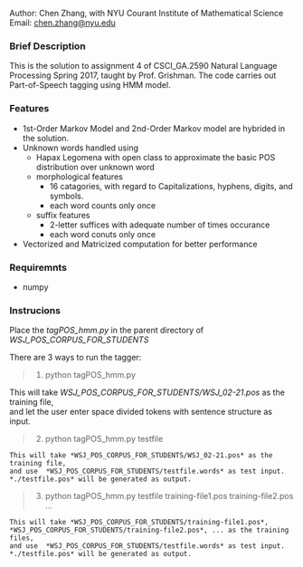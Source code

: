 Author: Chen Zhang, with NYU Courant Institute of Mathematical Science  
Email:  chen.zhang@nyu.edu

### Brief Description
This is the solution to assignment 4 of CSCI_GA.2590 Natural Language Processing Spring 2017, taught by Prof. Grishman. The code carries out Part-of-Speech tagging using HMM model. 

### Features
* 1st-Order Markov Model and 2nd-Order Markov model are hybrided in the solution. 
* Unknown words handled using
    - Hapax Legomena with open class to approximate the basic POS distribution over unknown word 
    - morphological features 
        - 16 catagories, with regard to Capitalizations, hyphens, digits, and symbols.
        - each word counts only once
    - suffix features 
        - 2-letter suffices with adequate number of times occurance 
        - each word conuts only once
* Vectorized and Matricized computation for better performance 

### Requiremnts
* numpy

### Instrucions
Place the *tagPOS_hmm.py* in the parent directory of *WSJ_POS_CORPUS_FOR_STUDENTS*  

There are 3 ways to run the tagger: 
> 
> 1. python tagPOS_hmm.py  
> 
   This will take *WSJ_POS_CORPUS_FOR_STUDENTS/WSJ_02-21.pos* as the training file,  
   and let the user enter space divided tokens with sentence structure as input.  
> 
> 2. python tagPOS_hmm.py testfile  
> 
    This will take *WSJ_POS_CORPUS_FOR_STUDENTS/WSJ_02-21.pos* as the training file,  
    and use  *WSJ_POS_CORPUS_FOR_STUDENTS/testfile.words* as test input.  
    *./testfile.pos* will be generated as output.   
> 
> 3. python tagPOS_hmm.py testfile training-file1.pos training-file2.pos ...  
> 
    This will take *WSJ_POS_CORPUS_FOR_STUDENTS/training-file1.pos*, *WSJ_POS_CORPUS_FOR_STUDENTS/training-file2.pos*, ... as the training files,  
    and use  *WSJ_POS_CORPUS_FOR_STUDENTS/testfile.words* as test input.  
    *./testfile.pos* will be generated as output.  

